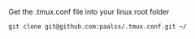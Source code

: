 Get the .tmux.conf file into your linux root folder


```
git clone git@github.com:paalss/.tmux.conf.git ~/
```
